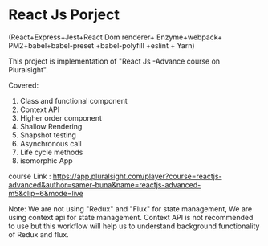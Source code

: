 # React Js Porject 

(React+Express+Jest+React Dom renderer+ Enzyme+webpack+ PM2+babel+babel-preset +babel-polyfill +eslint + Yarn)



This project is implementation of  "React Js -Advance course on Pluralsight". 

Covered: 
1. Class and functional component
2. Context API
3. Higher order component
4. Shallow Rendering
5. Snapshot testing
6. Asynchronous call
7. Life cycle methods
8. isomorphic App


 course Link : https://app.pluralsight.com/player?course=reactjs-advanced&author=samer-buna&name=reactjs-advanced-m5&clip=6&mode=live
 
 Note: We are not using "Redux" and "Flux" for state management, We are using context api for state management. Context API is not
 recommended to use but this workflow will help us to understand background functionality of Redux and flux. 


